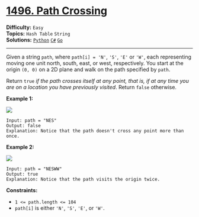 # [1496. Path Crossing](https://leetcode.com/problems/path-crossing/)

**Difficulty:** `Easy`  
**Topics:** `Hash Table` `String`  
**Solutions:** [`Python`](../../src/python/challenges/problems/path_crossing_test.py) [`C#`](../../src/csharp/challenges/Problems/PathCrossing.cs) [`Go`](../../src/go/challenges/problems/path_crossing_test.go)  

---

Given a string `path`, where `path[i] = 'N'`, `'S'`, `'E'` or `'W'`, each representing moving one unit north, south, east, or west, respectively. You start at the origin `(0, 0)` on a 2D plane and walk on the path specified by `path`.

Return `true` *if the path crosses itself at any point, that is, if at any time you are on a location you have previously visited*. Return `false` otherwise.

**Example 1:**

![](https://assets.leetcode.com/uploads/2020/06/10/screen-shot-2020-06-10-at-123929-pm.png)

```
Input: path = "NES"
Output: false 
Explanation: Notice that the path doesn't cross any point more than once.
```

**Example 2:**

![](https://assets.leetcode.com/uploads/2020/06/10/screen-shot-2020-06-10-at-123843-pm.png)

```
Input: path = "NESWW"
Output: true
Explanation: Notice that the path visits the origin twice.
```

**Constraints:**

* `1 <= path.length <= 104`
* `path[i]` is either `'N'`, `'S'`, `'E'`, or `'W'`.